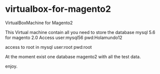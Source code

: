 virtualbox-for-magento2
=======================

VirtualBoxMachine for Magento2

This Virtual machine  contain all you need to store the database mysql 5.6 for magento 2.0
Access
user:mysql56
pwd:Holamundo12

access to root in mysql
user:root
pwd:root

At the moment exist one database magento2 with all the test data.

enjoy.
